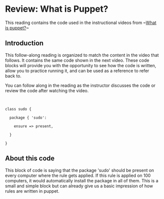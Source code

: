 # Review: What is Puppet?

This reading contains the code used in the instructional videos from ~[What is puppet?](https://www.coursera.org/lecture/configuration-management-cloud/what-is-puppet-wAyPs.)~

## Introduction

This follow-along reading is organized to match the content in the video that follows. It contains the same code shown in the next video. These code blocks will provide you with the opportunity to see how the code is written, allow you to practice running it, and can be used as a reference to refer back to. 

You can follow along in the reading as the instructor discusses the code or review the code after watching the video.

 
```
class sudo {

  package { 'sudo':

    ensure => present,

  }

}
```


## About this code

This block of code is saying that the package 'sudo' should be present on every computer where the rule gets applied. If this rule is applied on 100 computers, it would automatically install the package in all of them. This is a small and simple block but can already give us a basic impression of how rules are written in puppet.
